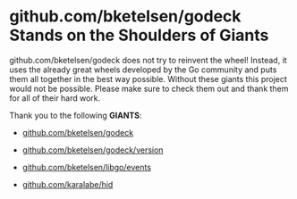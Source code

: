 # github.com/bketelsen/godeck Stands on the Shoulders of Giants

github.com/bketelsen/godeck does not try to reinvent the wheel! Instead, it uses the already great wheels developed by the Go community and puts them all together in the best way possible. Without these giants this project would not be possible. Please make sure to check them out and thank them for all of their hard work.

Thank you to the following **GIANTS**:


* [github.com/bketelsen/godeck](https://godoc.org/github.com/bketelsen/godeck)

* [github.com/bketelsen/godeck/version](https://godoc.org/github.com/bketelsen/godeck/version)

* [github.com/bketelsen/libgo/events](https://godoc.org/github.com/bketelsen/libgo/events)

* [github.com/karalabe/hid](https://godoc.org/github.com/karalabe/hid)
